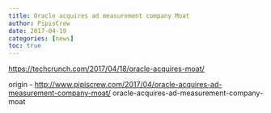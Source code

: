 ```yaml
---
title: Oracle acquires ad measurement company Moat
author: PipisCrew
date: 2017-04-19
categories: [news]
toc: true
---
```


https://techcrunch.com/2017/04/18/oracle-acquires-moat/

origin - http://www.pipiscrew.com/2017/04/oracle-acquires-ad-measurement-company-moat/ oracle-acquires-ad-measurement-company-moat